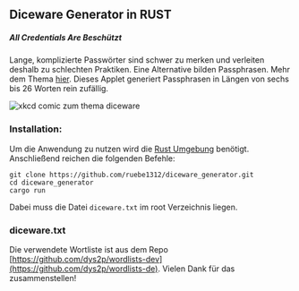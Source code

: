 ## Diceware Generator in RUST

##### All Credentials Are Beschützt

Lange, komplizierte Passwörter sind schwer zu merken und verleiten deshalb zu schlechten Praktiken. Eine Alternative bilden Passphrasen. Mehr dem Thema [hier](https://de.wikipedia.org/wiki/Diceware). Dieses Applet generiert Passphrasen in Längen von sechs bis 26 Worten rein zufällig.

![xkcd comic zum thema diceware](https://imgs.xkcd.com/comics/password_strength.png)

### Installation:

Um die Anwendung zu nutzen wird die [Rust Umgebung](https://rustup.rs/) benötigt. Anschließend reichen die folgenden Befehle:

```
git clone https://github.com/ruebe1312/diceware_generator.git
cd diceware_generator
cargo run
```

Dabei muss die Datei `diceware.txt` im root Verzeichnis liegen.

### diceware.txt

Die verwendete Wortliste ist aus dem Repo [https://github.com/dys2p/wordlists-dev](https://github.com/dys2p/wordlists-de). Vielen Dank für das zusammenstellen!
